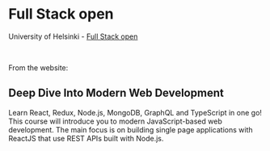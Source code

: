 # Full Stack open
University of Helsinki - [Full Stack open](https://fullstackopen.com/en/)

<br>

From the website:
## Deep Dive Into Modern Web Development
Learn React, Redux, Node.js, MongoDB, GraphQL and TypeScript in one go! This course will introduce you to modern JavaScript-based web development. The main focus is on building single page applications with ReactJS that use REST APIs built with Node.js.

